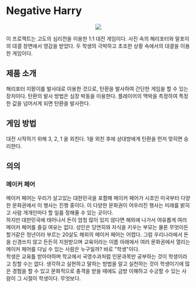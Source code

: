 # Negative Harry

<div align="center">
  <img src="https://user-images.githubusercontent.com/48713654/69543384-d63a9880-0fd0-11ea-90de-ccd8b5a4a00a.png">
  </br>
</div>

이 프로젝트는 고도의 심리전을 이용한 1:1 대전 게임이다. 
사진 속의 해리포터와 말포이의 대결 장면에서 영감을 받았다. 
두 학생의 극박하고 초조한 상황 속에서의 대결을 이용한 게임이다. 

## 제품 소개

해리포터 지팡이를 발사대로 이용한 것으로, 탄환을 발사하여 간단한 게임을 할 수 있는 장치이다.
탄환의 발사 방법은 심장 박동을 이용한다. 플레이어의 맥박을 측정하여 특정한 값을 넘어서게 되면 탄환을 발사한다.

## 게임 방법

대전 시작하기 위해 3, 2, 1 을 외친다. 1을 외친 후에 상대방에게 탄환을 먼저 맞히면 승리한다.

## 의의
### 메이커 페어
메이커 페어는 우리가 살고있는 대한민국을 포함해 메이커 페어가 시초인 미국부터 다양한 문화권에서 이 행사는 진행 중이다. 이 다양한 문화권이 어우러진 행사는 미래를 밝히고 사람 개개인마다 할 일를 정해줄 수 있는 곳이다.
</br>
하지만 대한민국에 태어나서 돈이 엄청 많이 있지 않다면 해외에 나가서 여유롭게 여러 메이커 페어를 즐길 여유는 없다. 성인은 당연히와 자식을 키우는 부모는 물론 무엇이든 할거같은 청년이라 부르는 20살도 해외의 메이커 페어는 어렵다. 그럼 우리나라에서 돈을 신경쓰지 않고 든든히 지원받으며 교육이라는 이름 아래에서 여러 문화권에서 열리는 메이커 페어를 다닐 수 있는 사람은 누구일까? 바로 "학생"이다.
</br>
학생은 교육틀 받아야하며 학교에서 국영수과처럼 인문과목만 공부하는 것이 학생이라고 칭할 수는 없다. 생각하고 실현하고 말하는 방법을 알고 실천하는 것이 학생이기에 많은 경험을 할 수 있고 문화적으로 충격을 받을 때에도 금방 이해하고 수긍할 수 있는 사람이 그 시절이 학생이다. 무엇보다.
